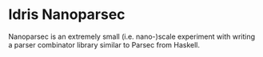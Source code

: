 # Idris Nanoparsec
Nanoparsec is an extremely small (i.e. nano-)scale experiment with writing a parser
combinator library similar to Parsec from Haskell.
